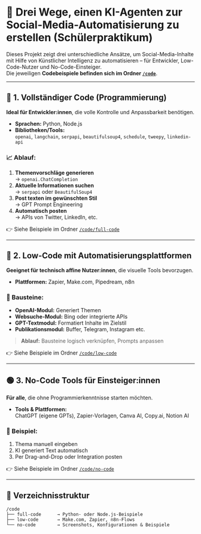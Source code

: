 # 🤖 Drei Wege, einen KI-Agenten zur Social-Media-Automatisierung zu erstellen (Schülerpraktikum)

Dieses Projekt zeigt drei unterschiedliche Ansätze, um Social-Media-Inhalte mit Hilfe von Künstlicher Intelligenz zu automatisieren – für Entwickler, Low-Code-Nutzer und No-Code-Einsteiger.  
Die jeweiligen **Codebeispiele befinden sich im Ordner [`/code`](./code)**.

---

## 🧠 1. Vollständiger Code (Programmierung)

**Ideal für Entwickler:innen**, die volle Kontrolle und Anpassbarkeit benötigen.

- **Sprachen:** Python, Node.js  
- **Bibliotheken/Tools:**  
  `openai`, `langchain`, `serpapi`, `beautifulsoup4`, `schedule`, `tweepy`, `linkedin-api`

### 📈 Ablauf:

1. **Themenvorschläge generieren**  
   → `openai.ChatCompletion`
2. **Aktuelle Informationen suchen**  
   → `serpapi` oder `BeautifulSoup4`
3. **Post texten im gewünschten Stil**  
   → GPT Prompt Engineering
4. **Automatisch posten**  
   → APIs von Twitter, LinkedIn, etc.

👉 Siehe Beispiele im Ordner [`/code/full-code`](./code/full-code)

---

## 🔧 2. Low-Code mit Automatisierungsplattformen

**Geeignet für technisch affine Nutzer:innen**, die visuelle Tools bevorzugen.

- **Plattformen:** Zapier, Make.com, Pipedream, n8n

### 🧩 Bausteine:

- **OpenAI-Modul:** Generiert Themen
- **Websuche-Modul:** Bing oder integrierte APIs
- **GPT-Textmodul:** Formatiert Inhalte im Zielstil
- **Publikationsmodul:** Buffer, Telegram, Instagram etc.

> **Ablauf:** Bausteine logisch verknüpfen, Prompts anpassen

👉 Siehe Beispiele im Ordner [`/code/low-code`](./code/low-code)

---

## 🟢 3. No-Code Tools für Einsteiger:innen

**Für alle**, die ohne Programmierkenntnisse starten möchten.

- **Tools & Plattformen:**  
  ChatGPT (eigene GPTs), Zapier-Vorlagen, Canva AI, Copy.ai, Notion AI

### 📌 Beispiel:

1. Thema manuell eingeben  
2. KI generiert Text automatisch  
3. Per Drag-and-Drop oder Integration posten

👉 Siehe Beispiele im Ordner [`/code/no-code`](./code/no-code)

---

## 📂 Verzeichnisstruktur

```plaintext
/code
├── full-code      → Python- oder Node.js-Beispiele
├── low-code       → Make.com, Zapier, n8n-Flows
└── no-code        → Screenshots, Konfigurationen & Beispiele
